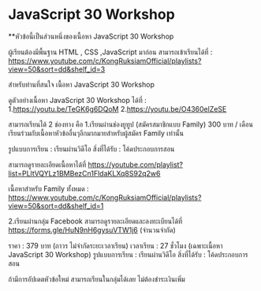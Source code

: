 # JavaScript 30 Workshop

**หัวข้อนี้เป็นส่วนหนึ่งของเนื้อหา JavaScript 30 Workshop

ผู้เรียนต้องมีพื้นฐาน HTML , CSS ,JavaScript 
มาก่อน สามารถเข้าเรียนได้ที่ :
https://www.youtube.com/c/KongRuksiamOfficial/playlists?view=50&sort=dd&shelf_id=3

สำหรับท่านที่สนใจ
เนื้อหา JavaScript 30 Workshop

ดูตัวอย่างเนื้อหา JavaScript 30 Workshop ได้ที่ :
1.https://youtu.be/TeGK6g6DQoM
2.https://youtu.be/O4360elZeSE

สามารถเรียนได้  2 ช่องทาง คือ 
1.เรียนผ่านช่องยูทูป (สมัครสมาชิกแบบ Family) 300 บาท / เดือน
เรียนร่วมกับเนื้อหาหัวข้ออื่นๆอีกมากมายสำหรับผู้สมัคร Family เท่านั้น 

รูปแบบการเรียน : เรียนผ่านวิดีโอ
สิ่งที่ได้รับ : โค้ดประกอบการสอน

สามารถดูรายละเอียดเนื้อหาได้ที่
https://youtube.com/playlist?list=PLltVQYLz1BMBezCn1FldaKLXq8S92q2w6

เนื้อหาสำหรับ Family ทั้งหมด :
https://www.youtube.com/c/KongRuksiamOfficial/playlists?view=50&sort=dd&shelf_id=1

2.เรียนผ่านกลุ่ม Facebook
สามารถดูรายละเอียดและลงทะเบียนได้ที่
https://forms.gle/HuN9nH6gysuVTW1j6
(จำนวนจำกัด)

ราคา : 379 บาท (ถาวร ไม่จำกัดระยะเวลาเรียน)
เวลาเรียน  : 27 ชั่วโมง (เฉพาะเนื้อหา JavaScript 30 Workshop)
รูปแบบการเรียน : เรียนผ่านวิดีโอ
สิ่งที่ได้รับ : โค้ดประกอบการสอน

ถ้ามีการอัปเดตหัวข้อใหม่ สามารถเรียนในกลุ่มได้เลย ไม่ต้องชำระเงินเพิ่ม
